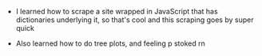 - I learned how to scrape a site wrapped in JavaScript that has dictionaries underlying it, so that's cool and this scraping goes by super quick

- Also learned how to do tree plots, and feeling p stoked rn